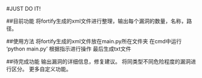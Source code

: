 #JUST DO IT!

##目前功能
将fortify生成的xml文件进行整理，输出每个漏洞的数量，名称，路径。

##使用方法
将fortify生成的xml文件放在main.py所在文件夹
在cmd中运行
‘python main.py’
根据指示进行操作
最后生成txt文件

##待完成功能
输出漏洞的详细信息，修复建议。
将同类型不同危险程度的漏洞进行区分。
更多自定义功能。
